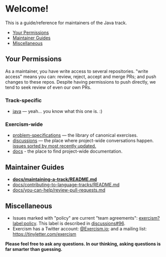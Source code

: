 # Welcome!

This is a guide/reference for maintainers of the Java track.

- [Your Permissions](#your-permissions)
- [Maintainer Guides](#maintainer-guides)
- [Miscellaneous](#miscellaneous)

## Your Permissions 

As a maintainer, you have write access to several repositories.  "write access" means you can: review, reject, accept and merge PRs; and push changes to these repos.  Despite having permissions to push directly, we tend to seek review of even our own PRs.

### Track-specific

- [java](https://github.com/exercism/java) — yeah... you know what this one is. :)

### Exercism-wide

- [problem-specifications](https://github.com/exercism/problem-specifications) — the library of canonical exercises.
- [discussions](https://github.com/exercism/discussions) — the place where project-wide conversations happen. 
  [issues sorted by most recently updated.](https://github.com/exercism/discussions/issues?q=is%3Aissue+is%3Aopen+sort%3Aupdated-desc)
- [docs](https://github.com/exercism/docs) - the place to find project-wide documentation.

## Maintainer Guides

- **[docs/maintaining-a-track/README.md](https://github.com/exercism/docs/blob/master/maintaining-a-track/README.md)**
- [docs/contributing-to-language-tracks/README.md](https://github.com/exercism/docs/blob/master/contributing-to-language-tracks/README.md)
- [docs/you-can-help/review-pull-requests.md](https://github.com/exercism/docs/blob/master/you-can-help/review-pull-requests.md)

## Miscellaneous

- Issues marked with "policy" are current "team agreements": [exercism?label:policy](https://github.com/search?q=org%3Aexercism+label%3Apolicy).
  This label is described in [discussions#96](https://github.com/exercism/discussions/issues/96).
- Exercism has a Twitter account: [@Exercism.io](https://twitter.com/exercism_io); and a mailing list: https://tinyletter.com/exercism

**Please feel free to ask any questions. In our thinking, asking questions is far smarter than guessing.**
